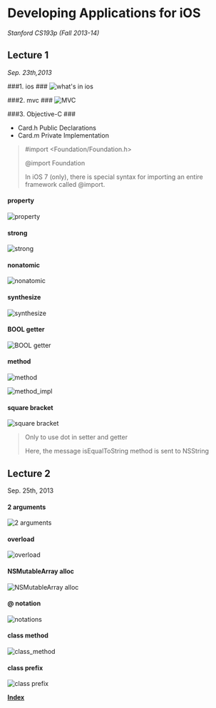 <link href="http://github.com/yrgoldteeth/darkdowncss/raw/master/darkdown.css"rel="stylesheet"></link>

# Developing Applications for iOS #
*Stanford CS193p (Fall 2013-14)*

## Lecture 1 ##
*Sep. 23th,2013*

###1. ios ###
![what's in ios](whats_in_ios.png)

###2. mvc ###
![MVC](mvc.png)

###3. Objective-C ###
- Card.h Public Declarations
- Card.m Private Implementation

> \#import <Foundation/Foundation.h\>
> 
> @import Foundation
> 
> In iOS 7 (only), there is special syntax for importing an entire framework called @import.

#### property ####
![property](property.png)

#### strong ####
![strong](strong.png)

#### nonatomic ####
![nonatomic](nonatomic.png)

#### synthesize ####
![synthesize](synthesize.png)

#### BOOL getter ####
![BOOL getter](is_bool.png)

#### method ####
![method](method.png)

![method_impl](method_impl.png)

#### square bracket ####
![square bracket](square_bracket.png)
> Only to use dot in setter and getter
> 
> Here, the message isEqualToString method is sent to NSString

## Lecture 2 ##
Sep. 25th, 2013

#### 2 arguments ####
![2 arguments](2_arguments.png)

#### overload ####
![overload](overload.png)

#### NSMutableArray alloc ####
![NSMutableArray alloc](alloc.png)

#### @ notation ####
![notations](at_notation.png)

#### class method ####
![class_method](class_method.png)

#### class prefix ####
![class prefix](class_prefix.png)

**[Index](readme.md)**